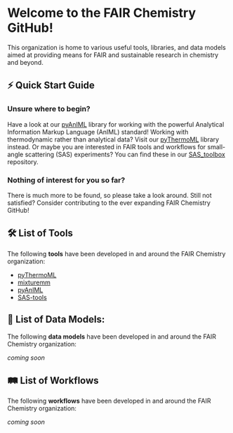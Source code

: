 # Welcome to the FAIR Chemistry GitHub!

This organization is home to various useful tools, libraries, and data models aimed at providing means for FAIR and sustainable research in chemistry and beyond.

## ⚡️ Quick Start Guide

### Unsure where to begin?

Have a look at our [pyAnIML](https://github.com/FAIRChemistry/pyAnIML) library for working with the powerful Analytical Information Markup Language (AnIML) standard! Working with thermodynamic rather than analytical data? Visit our [pyThermoML](https://github.com/FAIRChemistry/pyThermoML) library instead. Or maybe you are interested in FAIR tools and workflows for small-angle scattering (SAS) experiments? You can find these in our [SAS_toolbox](https://github.com/FAIRChemistry/SAS_toolbox) repository.  

### Nothing of interest for you so far?

There is much more to be found, so please take a look around. Still not satisfied? Consider contributing to the ever expanding FAIR Chemistry GitHub!

## 🛠️ List of Tools

The following **tools** have been developed in and around the FAIR Chemistry organization:
- [pyThermoML](https://github.com/FAIRChemistry/pyThermoML)
- [mixturemm](https://github.com/FAIRChemistry/mixturemm)
- [pyAnIML](https://github.com/FAIRChemistry/pyAnIML)
- [SAS-tools](https://github.com/FAIRChemistry/SAS-tools)

## 🔗 List of Data Models:

The following **data models** have been developed in and around the FAIR Chemistry organization:  

*coming soon*


## 🛤 List of Workflows

The following **workflows** have been developed in and around the FAIR Chemistry organization:  

*coming soon*
